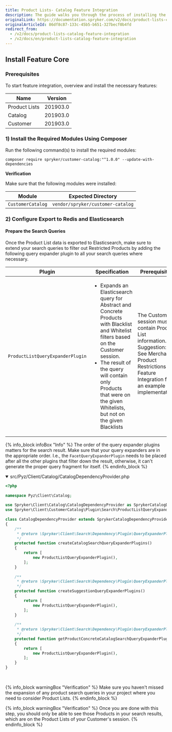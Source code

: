 ```yaml
---
title: Product Lists- Catalog Feature Integration
description: The guide walks you through the process of installing the Product Lists as a catalog  feature in the project.
originalLink: https://documentation.spryker.com/v2/docs/product-lists-catalog-feature-integration
originalArticleId: 86df8c87-133c-45b5-b651-327becf0b4fd
redirect_from:
  - /v2/docs/product-lists-catalog-feature-integration
  - /v2/docs/en/product-lists-catalog-feature-integration
---
```


## Install Feature Core
### Prerequisites
To start feature integration, overview and install the necessary features:

| Name | Version  |
| --- | --- |
| Product Lists | 201903.0 |
| Catalog | 201903.0 |
| Customer | 201903.0 |
### 1) Install the Required Modules Using Composer
Run the following command(s) to install the required modules:
```
composer require spryker/customer-catalog:"^1.0.0" --update-with-dependencies
```
<section contenteditable="false" class="warningBox"><div class="content">
    
**Verification**
    
Make sure that the following modules were installed:
    
| Module | Expected Directory |
| --- | --- |
| `CustomerCatalog` | `vendor/spryker/customer-catalog` |

</div></section>

### 2) Configure Export to Redis and Elasticsearch
#### Prepare the Search Queries
Once the Product List data is exported to Elasticsearch, make sure to extend your search queries to filter out Restricted Products by adding the following query expander plugin to all your search queries where necessary.

| Plugin | Specification | Prerequisites | Namespace |
| --- | --- | --- | --- |
| `ProductListQueryExpanderPlugin` | <ul><li>Expands an Elasticsearch query for Abstract and Concrete Products with Blacklist and Whitelist filters based on the Customer session.</li><li>The result of the query will contain only Products that were on the given Whitelists, but not on the given Blacklists | The Customer session must contain Product List information. Suggestion: See Merchant Product Restrictions Feature Integration for an example implementation. </li><ul>| `Spryker\Client\CustomerCatalog\Plugin\Search` |

{% info_block infoBox "Info" %}
The order of the query expander plugins matters for the search result. Make sure that your query expanders are in the appropriate order. I.e., the `FacetQueryExpanderPlugin` needs to be placed after all the other plugins that filter down the result, otherwise, it can't generate the proper query fragment for itself.
{% endinfo_block %}

<details open>
<summary>src/Pyz/Client/Catalog/CatalogDependencyProvider.php</summary>

```php
<?php
 
namespace Pyz\Client\Catalog;
 
use Spryker\Client\Catalog\CatalogDependencyProvider as SprykerCatalogDependencyProvider;
use Spryker\Client\CustomerCatalog\Plugin\Search\ProductListQueryExpanderPlugin;
 
class CatalogDependencyProvider extends SprykerCatalogDependencyProvider
{
	/**
	 * @return \Spryker\Client\Search\Dependency\Plugin\QueryExpanderPluginInterface[]
	 */
	protected function createCatalogSearchQueryExpanderPlugins()
	{
		return [
			new ProductListQueryExpanderPlugin(),
		];
	}
 
	/**
	 * @return \Spryker\Client\Search\Dependency\Plugin\QueryExpanderPluginInterface[]
	 */
	protected function createSuggestionQueryExpanderPlugins()
	{
		return [
			new ProductListQueryExpanderPlugin(),
		];
	}
 
	/**
	 * @return \Spryker\Client\Search\Dependency\Plugin\QueryExpanderPluginInterface[]
	 */
	protected function getProductConcreteCatalogSearchQueryExpanderPlugins(): array
	{
		return [
			new ProductListQueryExpanderPlugin(),
		];
	}
}
```
<br>
</details>
    
{% info_block warningBox "Verification" %}
Make sure you haven't missed the expansion of any product search queries in your project where you need to consider Product Lists.
{% endinfo_block %}
    
{% info_block warningBox "Verification" %}
Once you are done with this step, you should only be able to see those Products in your search results, which are on the Product Lists of your Customer's session.
{% endinfo_block %}
